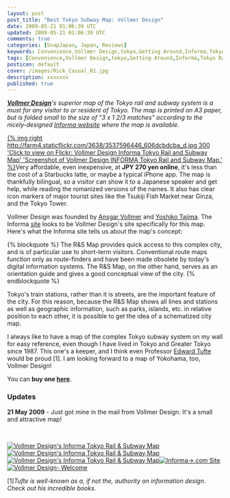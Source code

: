 ```yaml
---           
layout: post
post_title: "Best Tokyo Subway Map: Vollmer Design"
date: 2009-05-21 01:06:39 UTC
updated: 2009-05-21 01:06:39 UTC
comments: true
categories: [SnapJapan, Japan, Reviews]
keywords: Convenience,Vollmer Design,tokyo,Getting Around,Informa,Tokyo Rail and Subway Map
tags: [Convenience,Vollmer Design,tokyo,Getting Around,Informa,Tokyo Rail and Subway Map]
posticon: default
cover: /images/Rick_Casual_01.jpg
description: xxxxxxx
published: true
---
```


_[**Vollmer Design**](http://www.vollmer-design.com/)'s superior map of the _Tokyo rail and subway system_ is a must for any visitor to or resident of Tokyo. The map is printed on A3 paper, but is folded small to the size of "3 x 1 2/3 matches" according to the nicely-designed [Informa website](http://informa-v.com/EN/index.php) where the map is available._

<!--more--> 

[{% img right http://farm4.staticflickr.com/3638/3537596446_606dcbdcba_d.jpg 300 'Click to view on Flickr: Vollmer Design Informa Tokyo Rail and Subway Map' 'Screenshot of Vollmer Design INFORMA Tokyo Rail and Subway Map.' %}](http://www.flickr.com/photos/rickcogley/3537596446/)Very affordable, even inexpensive, at **JPY 270 yen online**, it's less than the cost of a Starbucks latte, or maybe a typical iPhone app. The map is thankfully bilingual, so a visitor can show it to a Japanese speaker and get help, while reading the romanized versions of the names. It also has clear icon markers of major tourist sites like the Tsukiji Fish Market near Ginza, and the Tokyo Tower.  


Vollmer Design was founded by [Ansgar Vollmer](http://www.vollmer-design.com/VD/page/vollmer) and [Yoshiko Tajima](http://www.vollmer-design.com/VD/page/tajima). The Informa [site](http://informa-v.com/EN/index.php) looks to be Vollmer Design's site specifically for this map. Here's what the Informa site tells us about the map's concept:

{% blockquote %}
The R&S Map provides quick access to this complex city, and is of particular use to short-term visitors. Conventional route maps function only as route-finders and have been made obsolete by today's digital information systems. The R&S Map, on the other hand, serves as an orientation guide and gives a good conceptual view of the city.
{% endblockquote %} 



Tokyo's train stations, rather than it is streets, are the important feature of the city. For this reason, because the R&S Map shows all lines and stations as well as geographic information, such as parks, islands, etc. in relative position to each other, it is possible to get the idea of a schematized city map.




I always like to have a map of the complex Tokyo subway system on my wall for easy reference, even though I have lived in Tokyo and Greater Tokyo since 1987. This one's a keeper, and I think even Professor [Edward Tufte](http://www.edwardtufte.com) would be proud [1]. I am looking forward to a map of Yokohama, too, Vollmer Design!




You can **buy one [here](http://informa-v.com/EN/shop/index.htm)**.




### Updates






**21 May 2009** - Just got mine in the mail from Vollmer Design. It's a small and attractive map!


 <br />

[![Vollmer Design's Informa Tokyo Rail & Subway Map](http://farm3.static.flickr.com/2083/3536783269_ace18174d1_s.jpg)](http://www.flickr.com/photos/81796435@N00/3536783269 "View 'Vollmer Design's Informa Tokyo Rail & Subway Map' on Flickr.com")[![Vollmer Design's Informa Tokyo Rail & Subway Map](http://farm3.static.flickr.com/2098/3536782869_4a95bf5c21_s.jpg)](http://www.flickr.com/photos/81796435@N00/3536782869 "View 'Vollmer Design's Informa Tokyo Rail & Subway Map' on Flickr.com")[![Vollmer Design's Informa Tokyo Rail & Subway Map](http://farm3.static.flickr.com/2107/3536782697_b0deac60f1_s.jpg)](http://www.flickr.com/photos/81796435@N00/3536782697 "View 'Vollmer Design's Informa Tokyo Rail & Subway Map' on Flickr.com")[![Informa->.com Site](http://farm3.static.flickr.com/2446/3537592344_6f882a77d4_s.jpg)](http://www.flickr.com/photos/81796435@N00/3537592344 "View 'Informa->.com Site' on Flickr.com")[![Vollmer Design- Welcome](http://farm3.static.flickr.com/2087/3537592160_305f6c4810_s.jpg)](http://www.flickr.com/photos/81796435@N00/3537592160 "View 'Vollmer Design- Welcome' on Flickr.com")




[1]_Tufte is well-known as a, if not the, authority on information design. Check out his incredible books._ 


